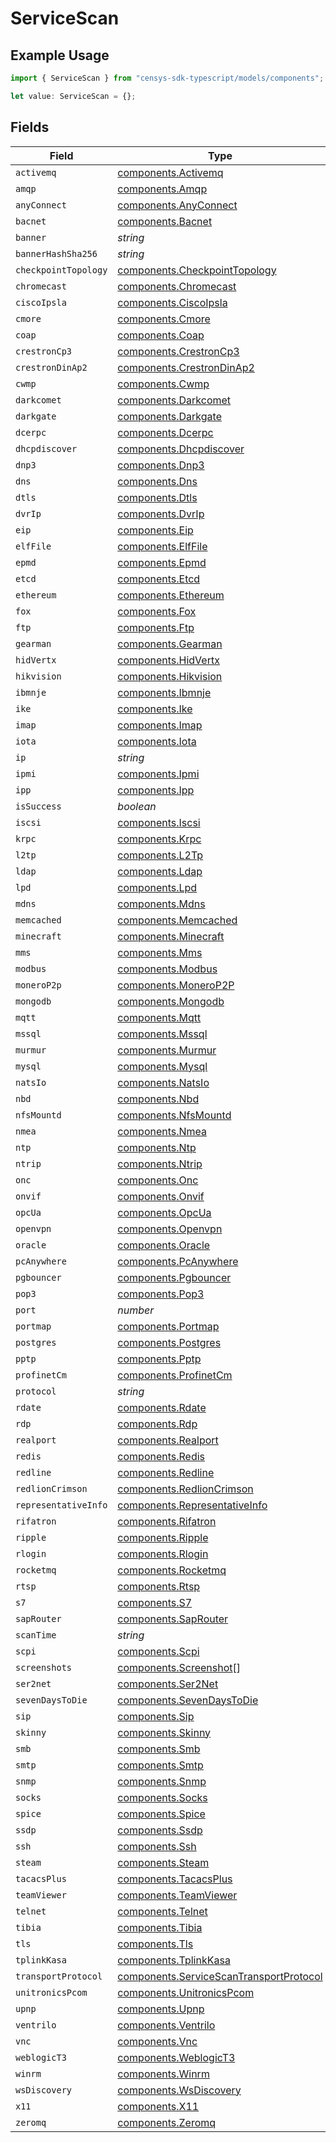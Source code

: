 # ServiceScan

## Example Usage

```typescript
import { ServiceScan } from "censys-sdk-typescript/models/components";

let value: ServiceScan = {};
```

## Fields

| Field                                                                                              | Type                                                                                               | Required                                                                                           | Description                                                                                        |
| -------------------------------------------------------------------------------------------------- | -------------------------------------------------------------------------------------------------- | -------------------------------------------------------------------------------------------------- | -------------------------------------------------------------------------------------------------- |
| `activemq`                                                                                         | [components.Activemq](../../models/components/activemq.md)                                         | :heavy_minus_sign:                                                                                 | N/A                                                                                                |
| `amqp`                                                                                             | [components.Amqp](../../models/components/amqp.md)                                                 | :heavy_minus_sign:                                                                                 | N/A                                                                                                |
| `anyConnect`                                                                                       | [components.AnyConnect](../../models/components/anyconnect.md)                                     | :heavy_minus_sign:                                                                                 | N/A                                                                                                |
| `bacnet`                                                                                           | [components.Bacnet](../../models/components/bacnet.md)                                             | :heavy_minus_sign:                                                                                 | N/A                                                                                                |
| `banner`                                                                                           | *string*                                                                                           | :heavy_minus_sign:                                                                                 | N/A                                                                                                |
| `bannerHashSha256`                                                                                 | *string*                                                                                           | :heavy_minus_sign:                                                                                 | N/A                                                                                                |
| `checkpointTopology`                                                                               | [components.CheckpointTopology](../../models/components/checkpointtopology.md)                     | :heavy_minus_sign:                                                                                 | N/A                                                                                                |
| `chromecast`                                                                                       | [components.Chromecast](../../models/components/chromecast.md)                                     | :heavy_minus_sign:                                                                                 | N/A                                                                                                |
| `ciscoIpsla`                                                                                       | [components.CiscoIpsla](../../models/components/ciscoipsla.md)                                     | :heavy_minus_sign:                                                                                 | N/A                                                                                                |
| `cmore`                                                                                            | [components.Cmore](../../models/components/cmore.md)                                               | :heavy_minus_sign:                                                                                 | N/A                                                                                                |
| `coap`                                                                                             | [components.Coap](../../models/components/coap.md)                                                 | :heavy_minus_sign:                                                                                 | N/A                                                                                                |
| `crestronCp3`                                                                                      | [components.CrestronCp3](../../models/components/crestroncp3.md)                                   | :heavy_minus_sign:                                                                                 | N/A                                                                                                |
| `crestronDinAp2`                                                                                   | [components.CrestronDinAp2](../../models/components/crestrondinap2.md)                             | :heavy_minus_sign:                                                                                 | N/A                                                                                                |
| `cwmp`                                                                                             | [components.Cwmp](../../models/components/cwmp.md)                                                 | :heavy_minus_sign:                                                                                 | N/A                                                                                                |
| `darkcomet`                                                                                        | [components.Darkcomet](../../models/components/darkcomet.md)                                       | :heavy_minus_sign:                                                                                 | N/A                                                                                                |
| `darkgate`                                                                                         | [components.Darkgate](../../models/components/darkgate.md)                                         | :heavy_minus_sign:                                                                                 | N/A                                                                                                |
| `dcerpc`                                                                                           | [components.Dcerpc](../../models/components/dcerpc.md)                                             | :heavy_minus_sign:                                                                                 | N/A                                                                                                |
| `dhcpdiscover`                                                                                     | [components.Dhcpdiscover](../../models/components/dhcpdiscover.md)                                 | :heavy_minus_sign:                                                                                 | N/A                                                                                                |
| `dnp3`                                                                                             | [components.Dnp3](../../models/components/dnp3.md)                                                 | :heavy_minus_sign:                                                                                 | N/A                                                                                                |
| `dns`                                                                                              | [components.Dns](../../models/components/dns.md)                                                   | :heavy_minus_sign:                                                                                 | N/A                                                                                                |
| `dtls`                                                                                             | [components.Dtls](../../models/components/dtls.md)                                                 | :heavy_minus_sign:                                                                                 | N/A                                                                                                |
| `dvrIp`                                                                                            | [components.DvrIp](../../models/components/dvrip.md)                                               | :heavy_minus_sign:                                                                                 | N/A                                                                                                |
| `eip`                                                                                              | [components.Eip](../../models/components/eip.md)                                                   | :heavy_minus_sign:                                                                                 | N/A                                                                                                |
| `elfFile`                                                                                          | [components.ElfFile](../../models/components/elffile.md)                                           | :heavy_minus_sign:                                                                                 | N/A                                                                                                |
| `epmd`                                                                                             | [components.Epmd](../../models/components/epmd.md)                                                 | :heavy_minus_sign:                                                                                 | N/A                                                                                                |
| `etcd`                                                                                             | [components.Etcd](../../models/components/etcd.md)                                                 | :heavy_minus_sign:                                                                                 | N/A                                                                                                |
| `ethereum`                                                                                         | [components.Ethereum](../../models/components/ethereum.md)                                         | :heavy_minus_sign:                                                                                 | N/A                                                                                                |
| `fox`                                                                                              | [components.Fox](../../models/components/fox.md)                                                   | :heavy_minus_sign:                                                                                 | N/A                                                                                                |
| `ftp`                                                                                              | [components.Ftp](../../models/components/ftp.md)                                                   | :heavy_minus_sign:                                                                                 | N/A                                                                                                |
| `gearman`                                                                                          | [components.Gearman](../../models/components/gearman.md)                                           | :heavy_minus_sign:                                                                                 | N/A                                                                                                |
| `hidVertx`                                                                                         | [components.HidVertx](../../models/components/hidvertx.md)                                         | :heavy_minus_sign:                                                                                 | N/A                                                                                                |
| `hikvision`                                                                                        | [components.Hikvision](../../models/components/hikvision.md)                                       | :heavy_minus_sign:                                                                                 | N/A                                                                                                |
| `ibmnje`                                                                                           | [components.Ibmnje](../../models/components/ibmnje.md)                                             | :heavy_minus_sign:                                                                                 | N/A                                                                                                |
| `ike`                                                                                              | [components.Ike](../../models/components/ike.md)                                                   | :heavy_minus_sign:                                                                                 | N/A                                                                                                |
| `imap`                                                                                             | [components.Imap](../../models/components/imap.md)                                                 | :heavy_minus_sign:                                                                                 | N/A                                                                                                |
| `iota`                                                                                             | [components.Iota](../../models/components/iota.md)                                                 | :heavy_minus_sign:                                                                                 | N/A                                                                                                |
| `ip`                                                                                               | *string*                                                                                           | :heavy_minus_sign:                                                                                 | N/A                                                                                                |
| `ipmi`                                                                                             | [components.Ipmi](../../models/components/ipmi.md)                                                 | :heavy_minus_sign:                                                                                 | N/A                                                                                                |
| `ipp`                                                                                              | [components.Ipp](../../models/components/ipp.md)                                                   | :heavy_minus_sign:                                                                                 | N/A                                                                                                |
| `isSuccess`                                                                                        | *boolean*                                                                                          | :heavy_minus_sign:                                                                                 | N/A                                                                                                |
| `iscsi`                                                                                            | [components.Iscsi](../../models/components/iscsi.md)                                               | :heavy_minus_sign:                                                                                 | N/A                                                                                                |
| `krpc`                                                                                             | [components.Krpc](../../models/components/krpc.md)                                                 | :heavy_minus_sign:                                                                                 | N/A                                                                                                |
| `l2tp`                                                                                             | [components.L2Tp](../../models/components/l2tp.md)                                                 | :heavy_minus_sign:                                                                                 | N/A                                                                                                |
| `ldap`                                                                                             | [components.Ldap](../../models/components/ldap.md)                                                 | :heavy_minus_sign:                                                                                 | N/A                                                                                                |
| `lpd`                                                                                              | [components.Lpd](../../models/components/lpd.md)                                                   | :heavy_minus_sign:                                                                                 | N/A                                                                                                |
| `mdns`                                                                                             | [components.Mdns](../../models/components/mdns.md)                                                 | :heavy_minus_sign:                                                                                 | N/A                                                                                                |
| `memcached`                                                                                        | [components.Memcached](../../models/components/memcached.md)                                       | :heavy_minus_sign:                                                                                 | N/A                                                                                                |
| `minecraft`                                                                                        | [components.Minecraft](../../models/components/minecraft.md)                                       | :heavy_minus_sign:                                                                                 | N/A                                                                                                |
| `mms`                                                                                              | [components.Mms](../../models/components/mms.md)                                                   | :heavy_minus_sign:                                                                                 | N/A                                                                                                |
| `modbus`                                                                                           | [components.Modbus](../../models/components/modbus.md)                                             | :heavy_minus_sign:                                                                                 | N/A                                                                                                |
| `moneroP2p`                                                                                        | [components.MoneroP2P](../../models/components/monerop2p.md)                                       | :heavy_minus_sign:                                                                                 | N/A                                                                                                |
| `mongodb`                                                                                          | [components.Mongodb](../../models/components/mongodb.md)                                           | :heavy_minus_sign:                                                                                 | N/A                                                                                                |
| `mqtt`                                                                                             | [components.Mqtt](../../models/components/mqtt.md)                                                 | :heavy_minus_sign:                                                                                 | N/A                                                                                                |
| `mssql`                                                                                            | [components.Mssql](../../models/components/mssql.md)                                               | :heavy_minus_sign:                                                                                 | N/A                                                                                                |
| `murmur`                                                                                           | [components.Murmur](../../models/components/murmur.md)                                             | :heavy_minus_sign:                                                                                 | N/A                                                                                                |
| `mysql`                                                                                            | [components.Mysql](../../models/components/mysql.md)                                               | :heavy_minus_sign:                                                                                 | N/A                                                                                                |
| `natsIo`                                                                                           | [components.NatsIo](../../models/components/natsio.md)                                             | :heavy_minus_sign:                                                                                 | N/A                                                                                                |
| `nbd`                                                                                              | [components.Nbd](../../models/components/nbd.md)                                                   | :heavy_minus_sign:                                                                                 | N/A                                                                                                |
| `nfsMountd`                                                                                        | [components.NfsMountd](../../models/components/nfsmountd.md)                                       | :heavy_minus_sign:                                                                                 | N/A                                                                                                |
| `nmea`                                                                                             | [components.Nmea](../../models/components/nmea.md)                                                 | :heavy_minus_sign:                                                                                 | N/A                                                                                                |
| `ntp`                                                                                              | [components.Ntp](../../models/components/ntp.md)                                                   | :heavy_minus_sign:                                                                                 | N/A                                                                                                |
| `ntrip`                                                                                            | [components.Ntrip](../../models/components/ntrip.md)                                               | :heavy_minus_sign:                                                                                 | N/A                                                                                                |
| `onc`                                                                                              | [components.Onc](../../models/components/onc.md)                                                   | :heavy_minus_sign:                                                                                 | N/A                                                                                                |
| `onvif`                                                                                            | [components.Onvif](../../models/components/onvif.md)                                               | :heavy_minus_sign:                                                                                 | N/A                                                                                                |
| `opcUa`                                                                                            | [components.OpcUa](../../models/components/opcua.md)                                               | :heavy_minus_sign:                                                                                 | N/A                                                                                                |
| `openvpn`                                                                                          | [components.Openvpn](../../models/components/openvpn.md)                                           | :heavy_minus_sign:                                                                                 | N/A                                                                                                |
| `oracle`                                                                                           | [components.Oracle](../../models/components/oracle.md)                                             | :heavy_minus_sign:                                                                                 | N/A                                                                                                |
| `pcAnywhere`                                                                                       | [components.PcAnywhere](../../models/components/pcanywhere.md)                                     | :heavy_minus_sign:                                                                                 | N/A                                                                                                |
| `pgbouncer`                                                                                        | [components.Pgbouncer](../../models/components/pgbouncer.md)                                       | :heavy_minus_sign:                                                                                 | N/A                                                                                                |
| `pop3`                                                                                             | [components.Pop3](../../models/components/pop3.md)                                                 | :heavy_minus_sign:                                                                                 | N/A                                                                                                |
| `port`                                                                                             | *number*                                                                                           | :heavy_minus_sign:                                                                                 | N/A                                                                                                |
| `portmap`                                                                                          | [components.Portmap](../../models/components/portmap.md)                                           | :heavy_minus_sign:                                                                                 | N/A                                                                                                |
| `postgres`                                                                                         | [components.Postgres](../../models/components/postgres.md)                                         | :heavy_minus_sign:                                                                                 | N/A                                                                                                |
| `pptp`                                                                                             | [components.Pptp](../../models/components/pptp.md)                                                 | :heavy_minus_sign:                                                                                 | N/A                                                                                                |
| `profinetCm`                                                                                       | [components.ProfinetCm](../../models/components/profinetcm.md)                                     | :heavy_minus_sign:                                                                                 | N/A                                                                                                |
| `protocol`                                                                                         | *string*                                                                                           | :heavy_minus_sign:                                                                                 | N/A                                                                                                |
| `rdate`                                                                                            | [components.Rdate](../../models/components/rdate.md)                                               | :heavy_minus_sign:                                                                                 | N/A                                                                                                |
| `rdp`                                                                                              | [components.Rdp](../../models/components/rdp.md)                                                   | :heavy_minus_sign:                                                                                 | N/A                                                                                                |
| `realport`                                                                                         | [components.Realport](../../models/components/realport.md)                                         | :heavy_minus_sign:                                                                                 | N/A                                                                                                |
| `redis`                                                                                            | [components.Redis](../../models/components/redis.md)                                               | :heavy_minus_sign:                                                                                 | N/A                                                                                                |
| `redline`                                                                                          | [components.Redline](../../models/components/redline.md)                                           | :heavy_minus_sign:                                                                                 | N/A                                                                                                |
| `redlionCrimson`                                                                                   | [components.RedlionCrimson](../../models/components/redlioncrimson.md)                             | :heavy_minus_sign:                                                                                 | N/A                                                                                                |
| `representativeInfo`                                                                               | [components.RepresentativeInfo](../../models/components/representativeinfo.md)                     | :heavy_minus_sign:                                                                                 | N/A                                                                                                |
| `rifatron`                                                                                         | [components.Rifatron](../../models/components/rifatron.md)                                         | :heavy_minus_sign:                                                                                 | N/A                                                                                                |
| `ripple`                                                                                           | [components.Ripple](../../models/components/ripple.md)                                             | :heavy_minus_sign:                                                                                 | N/A                                                                                                |
| `rlogin`                                                                                           | [components.Rlogin](../../models/components/rlogin.md)                                             | :heavy_minus_sign:                                                                                 | N/A                                                                                                |
| `rocketmq`                                                                                         | [components.Rocketmq](../../models/components/rocketmq.md)                                         | :heavy_minus_sign:                                                                                 | N/A                                                                                                |
| `rtsp`                                                                                             | [components.Rtsp](../../models/components/rtsp.md)                                                 | :heavy_minus_sign:                                                                                 | N/A                                                                                                |
| `s7`                                                                                               | [components.S7](../../models/components/s7.md)                                                     | :heavy_minus_sign:                                                                                 | N/A                                                                                                |
| `sapRouter`                                                                                        | [components.SapRouter](../../models/components/saprouter.md)                                       | :heavy_minus_sign:                                                                                 | N/A                                                                                                |
| `scanTime`                                                                                         | *string*                                                                                           | :heavy_minus_sign:                                                                                 | N/A                                                                                                |
| `scpi`                                                                                             | [components.Scpi](../../models/components/scpi.md)                                                 | :heavy_minus_sign:                                                                                 | N/A                                                                                                |
| `screenshots`                                                                                      | [components.Screenshot](../../models/components/screenshot.md)[]                                   | :heavy_minus_sign:                                                                                 | N/A                                                                                                |
| `ser2net`                                                                                          | [components.Ser2Net](../../models/components/ser2net.md)                                           | :heavy_minus_sign:                                                                                 | N/A                                                                                                |
| `sevenDaysToDie`                                                                                   | [components.SevenDaysToDie](../../models/components/sevendaystodie.md)                             | :heavy_minus_sign:                                                                                 | N/A                                                                                                |
| `sip`                                                                                              | [components.Sip](../../models/components/sip.md)                                                   | :heavy_minus_sign:                                                                                 | N/A                                                                                                |
| `skinny`                                                                                           | [components.Skinny](../../models/components/skinny.md)                                             | :heavy_minus_sign:                                                                                 | N/A                                                                                                |
| `smb`                                                                                              | [components.Smb](../../models/components/smb.md)                                                   | :heavy_minus_sign:                                                                                 | N/A                                                                                                |
| `smtp`                                                                                             | [components.Smtp](../../models/components/smtp.md)                                                 | :heavy_minus_sign:                                                                                 | N/A                                                                                                |
| `snmp`                                                                                             | [components.Snmp](../../models/components/snmp.md)                                                 | :heavy_minus_sign:                                                                                 | N/A                                                                                                |
| `socks`                                                                                            | [components.Socks](../../models/components/socks.md)                                               | :heavy_minus_sign:                                                                                 | N/A                                                                                                |
| `spice`                                                                                            | [components.Spice](../../models/components/spice.md)                                               | :heavy_minus_sign:                                                                                 | N/A                                                                                                |
| `ssdp`                                                                                             | [components.Ssdp](../../models/components/ssdp.md)                                                 | :heavy_minus_sign:                                                                                 | N/A                                                                                                |
| `ssh`                                                                                              | [components.Ssh](../../models/components/ssh.md)                                                   | :heavy_minus_sign:                                                                                 | N/A                                                                                                |
| `steam`                                                                                            | [components.Steam](../../models/components/steam.md)                                               | :heavy_minus_sign:                                                                                 | N/A                                                                                                |
| `tacacsPlus`                                                                                       | [components.TacacsPlus](../../models/components/tacacsplus.md)                                     | :heavy_minus_sign:                                                                                 | N/A                                                                                                |
| `teamViewer`                                                                                       | [components.TeamViewer](../../models/components/teamviewer.md)                                     | :heavy_minus_sign:                                                                                 | N/A                                                                                                |
| `telnet`                                                                                           | [components.Telnet](../../models/components/telnet.md)                                             | :heavy_minus_sign:                                                                                 | N/A                                                                                                |
| `tibia`                                                                                            | [components.Tibia](../../models/components/tibia.md)                                               | :heavy_minus_sign:                                                                                 | N/A                                                                                                |
| `tls`                                                                                              | [components.Tls](../../models/components/tls.md)                                                   | :heavy_minus_sign:                                                                                 | N/A                                                                                                |
| `tplinkKasa`                                                                                       | [components.TplinkKasa](../../models/components/tplinkkasa.md)                                     | :heavy_minus_sign:                                                                                 | N/A                                                                                                |
| `transportProtocol`                                                                                | [components.ServiceScanTransportProtocol](../../models/components/servicescantransportprotocol.md) | :heavy_minus_sign:                                                                                 | N/A                                                                                                |
| `unitronicsPcom`                                                                                   | [components.UnitronicsPcom](../../models/components/unitronicspcom.md)                             | :heavy_minus_sign:                                                                                 | N/A                                                                                                |
| `upnp`                                                                                             | [components.Upnp](../../models/components/upnp.md)                                                 | :heavy_minus_sign:                                                                                 | N/A                                                                                                |
| `ventrilo`                                                                                         | [components.Ventrilo](../../models/components/ventrilo.md)                                         | :heavy_minus_sign:                                                                                 | N/A                                                                                                |
| `vnc`                                                                                              | [components.Vnc](../../models/components/vnc.md)                                                   | :heavy_minus_sign:                                                                                 | N/A                                                                                                |
| `weblogicT3`                                                                                       | [components.WeblogicT3](../../models/components/weblogict3.md)                                     | :heavy_minus_sign:                                                                                 | N/A                                                                                                |
| `winrm`                                                                                            | [components.Winrm](../../models/components/winrm.md)                                               | :heavy_minus_sign:                                                                                 | N/A                                                                                                |
| `wsDiscovery`                                                                                      | [components.WsDiscovery](../../models/components/wsdiscovery.md)                                   | :heavy_minus_sign:                                                                                 | N/A                                                                                                |
| `x11`                                                                                              | [components.X11](../../models/components/x11.md)                                                   | :heavy_minus_sign:                                                                                 | N/A                                                                                                |
| `zeromq`                                                                                           | [components.Zeromq](../../models/components/zeromq.md)                                             | :heavy_minus_sign:                                                                                 | N/A                                                                                                |